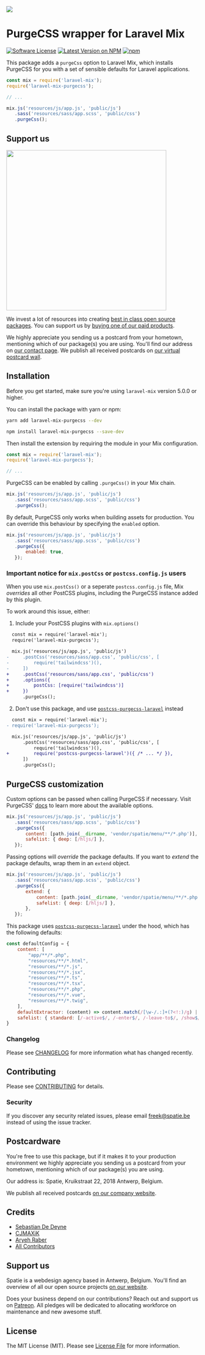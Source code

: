 
[<img src="https://github-ads.s3.eu-central-1.amazonaws.com/support-ukraine.svg?t=1" />](https://supportukrainenow.org)

# PurgeCSS wrapper for Laravel Mix

[![Software License](https://img.shields.io/badge/license-MIT-brightgreen.svg?style=flat-square)](LICENSE.md)
[![Latest Version on NPM](https://img.shields.io/npm/v/laravel-mix-purgecss.svg?style=flat-square)](https://npmjs.com/package/laravel-mix-purgecss)
[![npm](https://img.shields.io/npm/dt/laravel-mix-purgecss.svg?style=flat-square)](https://www.npmjs.com/package/laravel-mix-purgecss)

This package adds a `purgeCss` option to Laravel Mix, which installs PurgeCSS for you with a set of sensible defaults for Laravel applications.

```js
const mix = require('laravel-mix');
require('laravel-mix-purgecss');

// ...

mix.js('resources/js/app.js', 'public/js')
   .sass('resources/sass/app.scss', 'public/css')
   .purgeCss();
```

## Support us

[<img src="https://github-ads.s3.eu-central-1.amazonaws.com/laravel-mix-purgecss.jpg?t=1" width="419px" />](https://spatie.be/github-ad-click/laravel-mix-purgecss)

We invest a lot of resources into creating [best in class open source packages](https://spatie.be/open-source). You can support us by [buying one of our paid products](https://spatie.be/open-source/support-us).

We highly appreciate you sending us a postcard from your hometown, mentioning which of our package(s) you are using. You'll find our address on [our contact page](https://spatie.be/about-us). We publish all received postcards on [our virtual postcard wall](https://spatie.be/open-source/postcards).

## Installation

Before you get started, make sure you're using `laravel-mix` version 5.0.0 or higher.

You can install the package with yarn or npm:

```bash
yarn add laravel-mix-purgecss --dev
```

```bash
npm install laravel-mix-purgecss --save-dev
```

Then install the extension by requiring the module in your Mix configuration.

```js
const mix = require('laravel-mix');
require('laravel-mix-purgecss');

// ...
```

PurgeCSS can be enabled by calling `.purgeCss()` in your Mix chain.

```js
mix.js('resources/js/app.js', 'public/js')
   .sass('resources/sass/app.scss', 'public/css')
   .purgeCss();
```

By default, PurgeCSS only works when building assets for production. You can override this behaviour by specifying the `enabled` option.

```js
mix.js('resources/js/app.js', 'public/js')
   .sass('resources/sass/app.scss', 'public/css')
   .purgeCss({
       enabled: true,
   });
```

### Important notice for `mix.postCss` or `postcss.config.js` users

When you use `mix.postCss()` or a seperate `postcss.config.js` file, Mix _overrides_ all other PostCSS plugins, including the PurgeCSS instance added by this plugin.

To work around this issue, either:

1) Include your PostCSS plugins with `mix.options()`

```diff
  const mix = require('laravel-mix');
  require('laravel-mix-purgecss');

  mix.js('resources/js/app.js', 'public/js')
-     .postCss('resources/sass/app.css', 'public/css', [
-         require('tailwindcss')(),
-     ])
+     .postCss('resources/sass/app.css', 'public/css')
+     .options({
+         postCss: [require('tailwindcss')]
+     })
      .purgeCss();
```

2) Don't use this package, and use [`postcss-purgecss-laravel`](https://github.com/spatie/postcss-purgecss-laravel) instead

```diff
  const mix = require('laravel-mix');
- require('laravel-mix-purgecss');

  mix.js('resources/js/app.js', 'public/js')
      .postCss('resources/sass/app.css', 'public/css', [
          require('tailwindcss')(),
+         require('postcss-purgecss-laravel')({ /* ... */ }),
      ])
      .purgeCss();
```

## PurgeCSS customization

Custom options can be passed when calling PurgeCSS if necessary. Visit PurgeCSS' [docs](https://purgecss.com/configuration.html#options) to learn more about the available options.

```js
mix.js('resources/js/app.js', 'public/js')
   .sass('resources/sass/app.scss', 'public/css')
   .purgeCss({
       content: [path.join(__dirname, 'vendor/spatie/menu/**/*.php')],
       safelist: { deep: [/hljs/] },
   });
```

Passing options will _override_ the package defaults. If you want to _extend_ the package defaults, wrap them in an `extend` object.

```js
mix.js('resources/js/app.js', 'public/js')
   .sass('resources/sass/app.scss', 'public/css')
   .purgeCss({
       extend: {
           content: [path.join(__dirname, 'vendor/spatie/menu/**/*.php')],
           safelist: { deep: [/hljs/] },
       },
   });
```

This package uses [`postcss-purgecss-laravel`](https://github.com/spatie/postcss-purgecss-laravel) under the hood, which has the following defaults:

```js
const defaultConfig = {
    content: [
        "app/**/*.php",
        "resources/**/*.html",
        "resources/**/*.js",
        "resources/**/*.jsx",
        "resources/**/*.ts",
        "resources/**/*.tsx",
        "resources/**/*.php",
        "resources/**/*.vue",
        "resources/**/*.twig",
    ],
    defaultExtractor: (content) => content.match(/[\w-/.:]+(?<!:)/g) || [],
    safelist: { standard: [/-active$/, /-enter$/, /-leave-to$/, /show$/] },
}
```

### Changelog

Please see [CHANGELOG](CHANGELOG.md) for more information what has changed recently.

## Contributing

Please see [CONTRIBUTING](CONTRIBUTING.md) for details.

### Security

If you discover any security related issues, please email freek@spatie.be instead of using the issue tracker.

## Postcardware

You're free to use this package, but if it makes it to your production environment we highly appreciate you sending us a postcard from your hometown, mentioning which of our package(s) you are using.

Our address is: Spatie, Kruikstraat 22, 2018 Antwerp, Belgium.

We publish all received postcards [on our company website](https://spatie.be/en/opensource/postcards).

## Credits

- [Sebastian De Deyne](https://github.com/sebastiandedeyne)
- [CJMAXiK](https://github.com/cjmaxik)
- [Aryeh Raber](https://github.com/aryehraber)
- [All Contributors](../../contributors)

## Support us

Spatie is a webdesign agency based in Antwerp, Belgium. You'll find an overview of all our open source projects [on our website](https://spatie.be/opensource).

Does your business depend on our contributions? Reach out and support us on [Patreon](https://www.patreon.com/spatie).
All pledges will be dedicated to allocating workforce on maintenance and new awesome stuff.

## License

The MIT License (MIT). Please see [License File](LICENSE.md) for more information.

